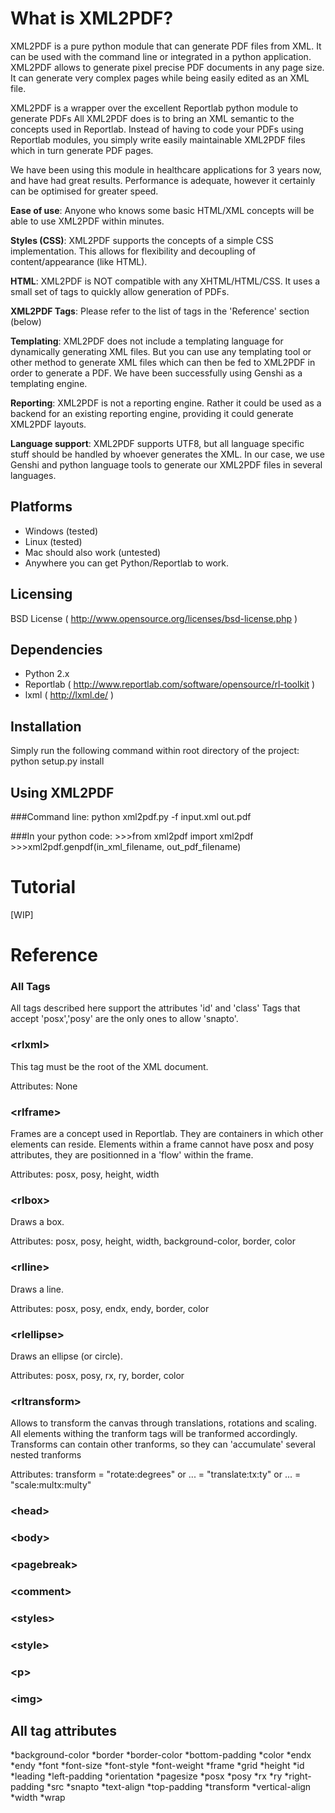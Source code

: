 What is XML2PDF?
================
XML2PDF is a pure python module that can generate PDF files from XML.
It can be used with the command line or integrated in a python application.
XML2PDF allows to generate pixel precise PDF documents in any page size. 
It can generate very complex pages while being easily edited as an XML file.

XML2PDF is a wrapper over the excellent Reportlab python module to generate PDFs
All XML2PDF does is to bring an XML semantic to the concepts used in Reportlab.
Instead of having to code your PDFs using Reportlab modules, you simply write
easily maintainable XML2PDF files which in turn generate PDF pages.

We have been using this module in healthcare applications for 3 years now,
and have had great results. Performance is adequate, however it certainly can
be optimised for greater speed.

__Ease of use__:
Anyone who knows some basic HTML/XML concepts will be able to use XML2PDF within
minutes.

__Styles (CSS)__:
XML2PDF supports the concepts of a simple CSS implementation.
This allows for flexibility and decoupling of content/appearance (like HTML).

__HTML__:
XML2PDF is NOT compatible with any XHTML/HTML/CSS. It uses a small set of tags
to quickly allow generation of PDFs.

__XML2PDF Tags__:
Please refer to the list of tags in the 'Reference' section (below)

__Templating__:
XML2PDF does not include a templating language for dynamically generating 
XML files. But you can use any templating tool or other method to generate 
XML files which can then be fed to XML2PDF in order to generate a PDF.
We have been successfully using Genshi as a templating engine.

__Reporting__:
XML2PDF is not a reporting engine. Rather it could be used as a backend 
for an existing reporting engine, providing it could generate XML2PDF layouts.

__Language support__:
XML2PDF supports UTF8, but all language specific stuff should be handled by
whoever generates the XML. In our case, we use Genshi and python language tools
to generate our XML2PDF files in several languages.


Platforms
---------
* Windows (tested)
* Linux (tested)
* Mac should also work (untested)
* Anywhere you can get Python/Reportlab to work.


Licensing
---------
BSD License ( http://www.opensource.org/licenses/bsd-license.php )


Dependencies
------------
* Python 2.x
* Reportlab ( http://www.reportlab.com/software/opensource/rl-toolkit ) 
* lxml ( http://lxml.de/ )


Installation
-------------
Simply run the following command within root directory of the project:
    python setup.py install


Using XML2PDF
-------------
###Command line:
    python xml2pdf.py -f input.xml out.pdf

###In your python code:
    >>>from xml2pdf import xml2pdf
    >>>xml2pdf.genpdf(in_xml_filename, out_pdf_filename)

    
Tutorial
=========
[WIP]

Reference
=========
### All Tags
All tags described here support the attributes 'id' and 'class'
Tags that accept 'posx','posy' are the only ones to allow 'snapto'.

### &lt;rlxml&gt;
This tag must be the root of the XML document.

Attributes:
    None

### &lt;rlframe&gt;    
Frames are a concept used in Reportlab. They are containers in which
other elements can reside. Elements within a frame cannot have posx
and posy attributes, they are positionned in a 'flow' within the frame.

Attributes:
    posx, posy, height, width
    
### &lt;rlbox&gt;
Draws a box.

Attributes:
    posx, posy, height, width, background-color, border, color
    
### &lt;rlline&gt;
Draws a line.

Attributes:
    posx, posy, endx, endy, border, color
    
### &lt;rlellipse&gt;
Draws an ellipse (or circle).

Attributes:
    posx, posy, rx, ry, border, color
    
### &lt;rltransform&gt;
Allows to transform the canvas through translations, rotations and scaling.
All elements withing the tranform tags will be tranformed accordingly.
Transforms can contain other tranforms, so they can 'accumulate' several
nested tranforms

Attributes:
    transform = "rotate:degrees"    or 
    ...       = "translate:tx:ty"   or 
    ...       = "scale:multx:multy"
    
### &lt;head&gt;

### &lt;body&gt;

### &lt;pagebreak&gt;

### &lt;comment&gt;

### &lt;styles&gt;

### &lt;style&gt;

### &lt;p&gt;

### &lt;img&gt;


All tag attributes
------------------
*background-color
*border
*border-color
*bottom-padding
*color
*endx
*endy
*font
*font-size
*font-style
*font-weight
*frame
*grid
*height
*id
*leading
*left-padding
*orientation
*pagesize
*posx
*posy
*rx
*ry
*right-padding
*src
*snapto
*text-align
*top-padding
*transform
*vertical-align
*width
*wrap

